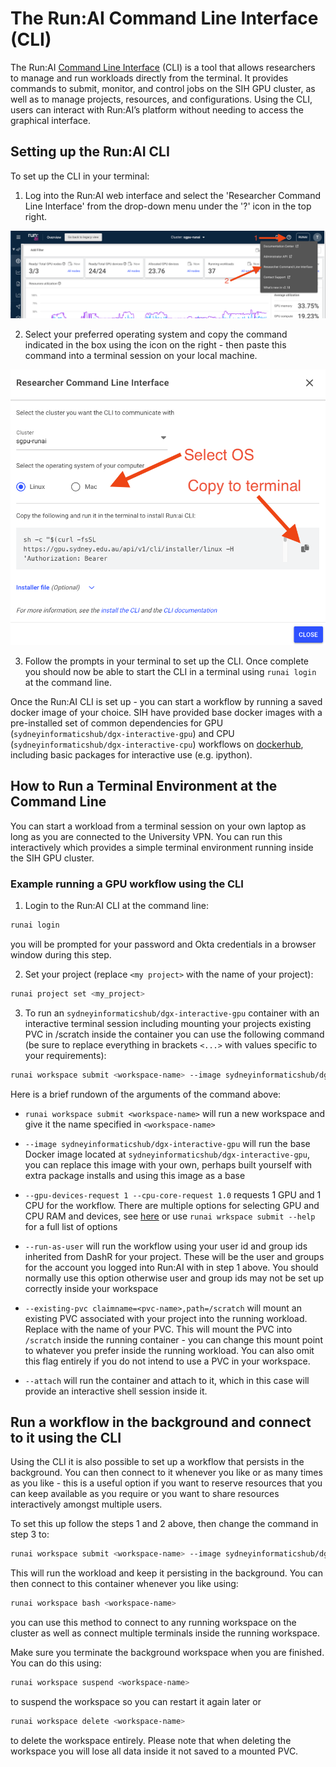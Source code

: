 # The Run:AI Command Line Interface (CLI)

The Run:AI [Command Line Interface](https://run-ai-docs.nvidia.com/self-hosted/2.22/reference/cli) (CLI) is a tool that allows researchers to manage and run workloads directly from the terminal. It provides commands to submit, monitor, and control jobs on the SIH GPU cluster, as well as to manage projects, resources, and configurations. Using the CLI, users can interact with Run:AI’s platform without needing to access the graphical interface.

## Setting up the Run:AI CLI

To set up the CLI in your terminal:

1. Log into the Run:AI web interface and select the 'Researcher Command Line Interface' from the drop-down menu under the '?' icon in the top right.

![](../fig/researcher_command_line_interface.png)

2. Select your preferred operating system and copy the command indicated in the box using the icon on the right - then paste this command into a terminal session on your local machine.

![](../fig/install_cli.png)

3. Follow the prompts in your terminal to set up the CLI. Once complete you should now be able to start the CLI in a terminal using `runai login` at the command line.

Once the Run:AI CLI is set up - you can start a workflow by running a saved docker image of your choice. SIH have provided base docker images with a pre-installed set of common dependencies for GPU (`sydneyinformaticshub/dgx-interactive-gpu`) and CPU (`sydneyinformaticshub/dgx-interactive-cpu`) workflows on [dockerhub](https://hub.docker.com/u/sydneyinformaticshub), including basic packages for interactive use (e.g. ipython).


## How to Run a Terminal Environment at the Command Line

You can start a workload from a terminal session on your own laptop as long as you are connected to the University VPN. You can run this interactively which provides a simple terminal environment running inside the SIH GPU cluster.

### Example running a GPU workflow using the CLI

1. Login to the Run:AI CLI at the command line:

```bash
runai login
```

you will be prompted for your password and Okta credentials in a browser window during this step.

2. Set your project (replace `<my project>` with the name of your project):

```bash
runai project set <my_project>
```

3. To run an `sydneyinformaticshub/dgx-interactive-gpu` container with an interactive terminal session including mounting your projects existing PVC in /scratch inside the container you can use the following command (be sure to replace everything in brackets `<...>` with values specific to your requirements):

```bash
runai workspace submit <workspace-name> --image sydneyinformaticshub/dgx-interactive-gpu --gpu-devices-request 1 --cpu-core-request 1.0 --run-as-user --existing-pvc claimname=<pvc-name>,path=/scratch --attach
```

Here is a brief rundown of the arguments of the command above:

- `runai workspace submit <workspace-name>` will run a new workspace and give it the name specified in `<workspace-name>`

- `--image sydneyinformaticshub/dgx-interactive-gpu` will run the base Docker image located at `sydneyinformaticshub/dgx-interactive-gpu`, you can replace this image with your own, perhaps built yourself with extra package installs and using this image as a base

- `--gpu-devices-request 1 --cpu-core-request 1.0` requests 1 GPU and 1 CPU for the workflow. There are multiple options for selecting GPU and CPU RAM and devices, see [here](https://run-ai-docs.nvidia.com/self-hosted/2.22/reference/cli/runai/runai_workspace_submit) or use `runai wrkspace submit --help` for a full list of options

- `--run-as-user` will run the workflow using your user id and group ids inherited from DashR for your project. These will be the user and groups for the account you logged into Run:AI with in step 1 above. You should normally use this option otherwise user and group ids may not be set up correctly inside your workspace

- `--existing-pvc claimname=<pvc-name>,path=/scratch` will mount an existing PVC associated with your project into the running workload. Replace <pvc-name> with the name of your PVC. This will mount the PVC into `/scratch` inside the running container - you can change this mount point to whatever you prefer inside the running workload. You can also omit this flag entirely if you do not intend to use a PVC in your workspace.

- `--attach` will run the container and attach to it, which in this case will provide an interactive shell session inside it.

## Run a workflow in the background and connect to it using the CLI

Using the CLI it is also possible to set up a workflow that persists in the background. You can then connect to it whenever you like or as many times as you like - this is a useful option if you want to reserve resources that you can keep available as you require or you want to share resources interactively amongst multiple users.

To set this up follow the steps 1 and 2 above, then change the command in step 3 to:

```bash
runai workspace submit <workspace-name> --image sydneyinformaticshub/dgx-interactive-gpu --gpu-devices-request 1 --cpu-core-request 1.0 --run-as-user --existing-pvc claimname=<pvc-name>,path=/scratch --command -- bash -c 'trap : TERM INT; sleep infinity & wait'
```

This will run the workload and keep it persisting in the background. You can then connect to this container whenever you like using:

```bash
runai workspace bash <workspace-name>
```

you can use this method to connect to any running workspace on the cluster as well as connect multiple terminals inside the running workspace.

Make sure you terminate the background workspace when you are finished. You can do this using:

```bash
runai workspace suspend <workspace-name>
```

to suspend the workspace so you can restart it again later or

```bash
runai workspace delete <workspace-name>
```

to delete the workspace entirely. Please note that when deleting the workspace you will lose all data inside it not saved to a mounted PVC.
